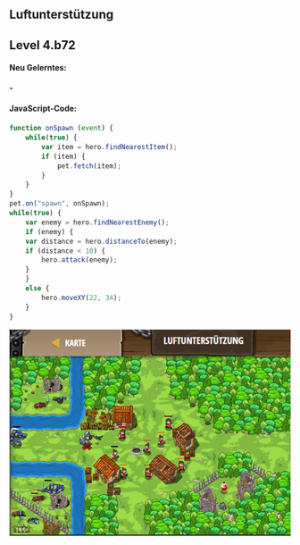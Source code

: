 ## **Luftunterstützung**
## Level 4.b72

#### Neu Gelerntes:
<b>-</b>

[comment]: <> (Was wurde gelernt und wie funktioniert die Technik?)

#### JavaScript-Code:
```js
function onSpawn (event) {
    while(true) {
        var item = hero.findNearestItem();
        if (item) {
            pet.fetch(item);
        } 
    }
}
pet.on("spawn", onSpawn);
while(true) {
    var enemy = hero.findNearestEnemy();
    if (enemy) {
    var distance = hero.distanceTo(enemy);
    if (distance < 10) {
        hero.attack(enemy);
    }
    } 
    else {
        hero.moveXY(22, 34);
    }    
}
```
![image](lvl4_b72.png)